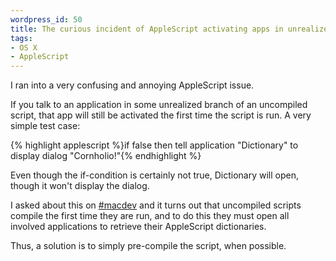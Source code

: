 ```yaml
--- 
wordpress_id: 50
title: The curious incident of AppleScript activating apps in unrealized branches
tags: 
- OS X
- AppleScript
---
```

I ran into a very confusing and annoying AppleScript issue.

If you talk to an application in some unrealized branch of an uncompiled script, that app will still be activated the first time the script is run. A very simple test case:

{% highlight applescript %}if false then tell application "Dictionary" to display dialog "Cornholio!"{% endhighlight %}

Even though the if-condition is certainly not true, Dictionary will open, though it won't display the dialog.

I asked about this on <a href="irc://irc.freenode.net/macdev">#macdev</a> and it turns out that uncompiled scripts compile the first time they are run, and to do this they must open all involved applications to retrieve their AppleScript dictionaries.

Thus, a solution is to simply pre-compile the script, when possible.
